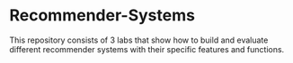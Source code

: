 # Recommender-Systems
This repository consists of 3 labs that show how to build and evaluate different recommender systems with their specific features and functions.
